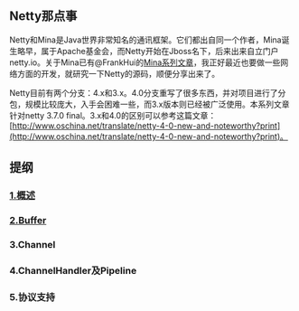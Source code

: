 Netty那点事
-----

Netty和Mina是Java世界非常知名的通讯框架。它们都出自同一个作者，Mina诞生略早，属于Apache基金会，而Netty开始在Jboss名下，后来出来自立门户netty.io。关于Mina已有@FrankHui的[Mina系列文章](http://my.oschina.net/ielts0909/blog/92716)，我正好最近也要做一些网络方面的开发，就研究一下Netty的源码，顺便分享出来了。

Netty目前有两个分支：4.x和3.x。4.0分支重写了很多东西，并对项目进行了分包，规模比较庞大，入手会困难一些，而3.x版本则已经被广泛使用。本系列文章针对netty 3.7.0 final。3.x和4.0的区别可以参考这篇文章：[http://www.oschina.net/translate/netty-4-0-new-and-noteworthy?print](http://www.oschina.net/translate/netty-4-0-new-and-noteworthy?print)。

## 提纲

### [1.概述](https://github.com/code4craft/netty-learning/blob/master/ch1-overview.md)
### [2.Buffer](https://github.com/code4craft/netty-learning/blob/master/ch2-buffer.md)
### 3.Channel
### 4.ChannelHandler及Pipeline
### 5.协议支持